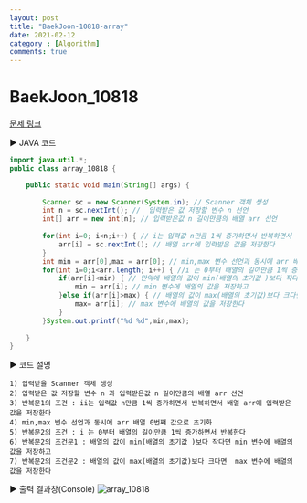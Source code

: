 ```yaml
---
layout: post
title: "BaekJoon-10818-array"
date: 2021-02-12
category : [Algorithm]
comments: true
---
```


# BaekJoon_10818

[문제 링크](https://www.acmicpc.net/problem/10818)

▶ JAVA 코드 

```java
import java.util.*;
public class array_10818 {

	public static void main(String[] args) {
		
		Scanner sc = new Scanner(System.in); // Scanner 객체 생성
		int n = sc.nextInt(); //  입력받은 값 저장할 변수 n 선언
		int[] arr = new int[n]; // 입력받은값 n 길이만큼의 배열 arr 선언
		
		for(int i=0; i<n;i++) { // i는 입력값 n만큼 1씩 증가하면서 반복하면서
			arr[i] = sc.nextInt(); // 배열 arr에 입력받은 값을 저장한다
		}
		int min = arr[0],max = arr[0]; // min,max 변수 선언과 동시에 arr 배열 0번쨰 값으로 초기화
		for(int i=0;i<arr.length; i++) { //i 는 0부터 배열의 길이만큼 1씩 증가하면서 반복한다
			if(arr[i]<min) { // 만약에 배열의 값이 min(배열의 초기값 )보다 작다면 
				min = arr[i]; // min 변수에 배열의 값을 저장하고 
			}else if(arr[i]>max) { // 배열의 값이 max(배열의 초기값)보다 크다면
				max= arr[i]; // max 변수에 배열의 값을 저장한다
			}
		}System.out.printf("%d %d",min,max);
			
	}
}
```

▶ 코드 설명

    1) 입력받을 Scanner 객체 생성
    2) 입력받은 값 저장할 변수 n 과 입력받은값 n 길이만큼의 배열 arr 선언
	3) 반복문1의 조건 : ii는 입력값 n만큼 1씩 증가하면서 반복하면서 배열 arr에 입력받은 값을 저장한다
	4) min,max 변수 선언과 동시에 arr 배열 0번쨰 값으로 초기화
	5) 반복문2의 조건 : i 는 0부터 배열의 길이만큼 1씩 증가하면서 반복한다 
	6) 반복문2의 조건문1 : 배열의 값이 min(배열의 초기값 )보다 작다면 min 변수에 배열의 값을 저장하고
	7) 반복문2의 조건문2 : 배열의 값이 max(배열의 초기값)보다 크다면  max 변수에 배열의 값을 저장한다
	

▶ 출력 결과창(Console)
![array_10818](https://user-images.githubusercontent.com/65608960/107741470-90422f80-6d50-11eb-8c5a-a334139e5ad1.JPG)
